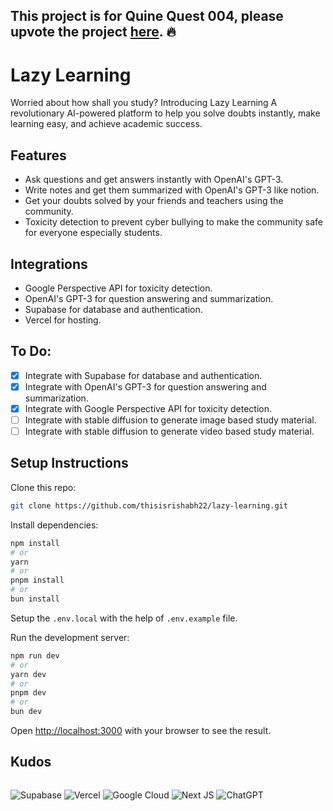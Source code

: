 ## This project is for Quine Quest 004, please upvote the project [here](https://quine.sh/repo/thisisrishabh22-lazy-learning-732296702?utm_source=copy&utm_share_context=quests_repos). 🔥

# Lazy Learning

Worried about how shall you study? Introducing Lazy Learning A revolutionary AI-powered platform to help you solve doubts instantly, make learning easy, and achieve academic success.

## Features
- Ask questions and get answers instantly with OpenAI's GPT-3.
- Write notes and get them summarized with OpenAI's GPT-3 like notion.
- Get your doubts solved by your friends and teachers using the community.
- Toxicity detection to prevent cyber bullying to make the community safe for everyone especially students.

## Integrations
- Google Perspective API for toxicity detection.
- OpenAI's GPT-3 for question answering and summarization.
- Supabase for database and authentication.
- Vercel for hosting.

## To Do:

- [x] Integrate with Supabase for database and authentication.
- [x] Integrate with OpenAI's GPT-3 for question answering and summarization.
- [x] Integrate with Google Perspective API for toxicity detection.
- [ ] Integrate with stable diffusion to generate image based study material.
- [ ] Integrate with stable diffusion to generate video based study material.

## Setup Instructions

Clone this repo:

```bash
git clone https://github.com/thisisrishabh22/lazy-learning.git
```

Install dependencies:

```bash
npm install
# or
yarn
# or
pnpm install
# or
bun install
```

Setup the `.env.local` with the help of `.env.example` file.

Run the development server:

```bash
npm run dev
# or
yarn dev
# or
pnpm dev
# or
bun dev
```

Open [http://localhost:3000](http://localhost:3000) with your browser to see the result.

## Kudos
<div style="display: flex;">

![Supabase](https://img.shields.io/badge/Supabase-181818?style=for-the-badge&logo=supabase&logoColor=white)
![Vercel](https://img.shields.io/badge/vercel-%23000000.svg?style=for-the-badge&logo=vercel&logoColor=white)
![Google Cloud](https://img.shields.io/badge/GoogleCloud-%234285F4.svg?style=for-the-badge&logo=google-cloud&logoColor=white)
![Next JS](https://img.shields.io/badge/Next-black?style=for-the-badge&logo=next.js&logoColor=white)
![ChatGPT](https://img.shields.io/badge/chatGPT-74aa9c?style=for-the-badge&logo=openai&logoColor=white)
</div>
